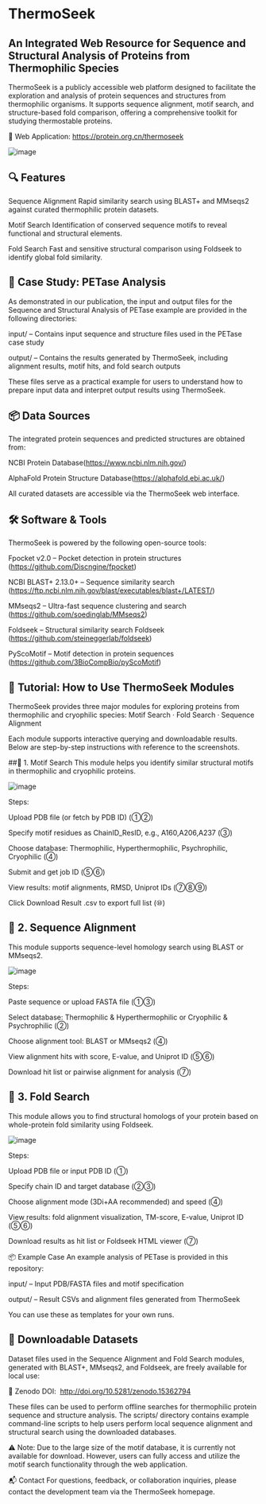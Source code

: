 # ThermoSeek

## An Integrated Web Resource for Sequence and Structural Analysis of Proteins from Thermophilic Species

ThermoSeek is a publicly accessible web platform designed to facilitate the exploration and analysis of protein sequences and structures from thermophilic organisms. It supports sequence alignment, motif search, and structure-based fold comparison, offering a comprehensive toolkit for studying thermostable proteins.

🔗 Web Application: https://protein.org.cn/thermoseek

![image](ThemoSeek_homepage.jpeg)

## 🔍 Features
Sequence Alignment
Rapid similarity search using BLAST+ and MMseqs2 against curated thermophilic protein datasets.

Motif Search
Identification of conserved sequence motifs to reveal functional and structural elements.

Fold Search
Fast and sensitive structural comparison using Foldseek to identify global fold similarity.

## 🧪 Case Study: PETase Analysis
As demonstrated in our publication, the input and output files for the Sequence and Structural Analysis of PETase example are provided in the following directories:

input/ – Contains input sequence and structure files used in the PETase case study

output/ – Contains the results generated by ThermoSeek, including alignment results, motif hits, and fold search outputs

These files serve as a practical example for users to understand how to prepare input data and interpret output results using ThermoSeek.

## 📦 Data Sources
The integrated protein sequences and predicted structures are obtained from:

NCBI Protein Database(https://www.ncbi.nlm.nih.gov/)

AlphaFold Protein Structure Database(https://alphafold.ebi.ac.uk/)

All curated datasets are accessible via the ThermoSeek web interface.

## 🛠️ Software & Tools
ThermoSeek is powered by the following open-source tools:

Fpocket v2.0 – Pocket detection in protein structures (https://github.com/Discngine/fpocket)

NCBI BLAST+ 2.13.0+ – Sequence similarity search (https://ftp.ncbi.nlm.nih.gov/blast/executables/blast+/LATEST/)

MMseqs2 – Ultra-fast sequence clustering and search (https://github.com/soedinglab/MMseqs2)

Foldseek – Structural similarity search Foldseek (https://github.com/steineggerlab/foldseek)

PyScoMotif – Motif detection in protein sequences (https://github.com/3BioCompBio/pyScoMotif)

## 🧪 Tutorial: How to Use ThermoSeek Modules
ThermoSeek provides three major modules for exploring proteins from thermophilic and cryophilic species:
Motif Search · Fold Search · Sequence Alignment

Each module supports interactive querying and downloadable results. Below are step-by-step instructions with reference to the screenshots.

##🔹 1. Motif Search
This module helps you identify similar structural motifs in thermophilic and cryophilic proteins.

![image](motif_help.png)

Steps:

Upload PDB file (or fetch by PDB ID) (①②)

Specify motif residues as ChainID_ResID, e.g., A160,A206,A237 (③)

Choose database: Thermophilic, Hyperthermophilic, Psychrophilic, Cryophilic (④)

Submit and get job ID (⑤⑥)

View results: motif alignments, RMSD, Uniprot IDs (⑦⑧⑨)

Click Download Result .csv to export full list (⑩)

## 🔹 2. Sequence Alignment
This module supports sequence-level homology search using BLAST or MMseqs2.

![image](seq_help.png)

Steps:

Paste sequence or upload FASTA file (①③)

Select database: Thermophilic & Hyperthermophilic or Cryophilic & Psychrophilic (②)

Choose alignment tool: BLAST or MMseqs2 (④)

View alignment hits with score, E-value, and Uniprot ID (⑤⑥)

Download hit list or pairwise alignment for analysis (⑦)

## 🔹 3. Fold Search
This module allows you to find structural homologs of your protein based on whole-protein fold similarity using Foldseek.

![image](fold_help.png)

Steps:

Upload PDB file or input PDB ID (①)

Specify chain ID and target database (②③)

Choose alignment mode (3Di+AA recommended) and speed (④)

View results: fold alignment visualization, TM-score, E-value, Uniprot ID (⑤⑥)

Download results as hit list or Foldseek HTML viewer (⑦)



📦 Example Case
An example analysis of PETase is provided in this repository:

input/ – Input PDB/FASTA files and motif specification

output/ – Result CSVs and alignment files generated from ThermoSeek

You can use these as templates for your own runs.

## 📁 Downloadable Datasets
Dataset files used in the Sequence Alignment and Fold Search modules, generated with BLAST+, MMseqs2, and Foldseek, are freely available for local use:

🔗 Zenodo DOI:  http://doi.org/10.5281/zenodo.15362794

These files can be used to perform offline searches for thermophilic protein sequence and structure analysis. The scripts/ directory contains example command-line scripts to help users perform local sequence alignment and structural search using the downloaded databases.

⚠️ Note: Due to the large size of the motif database, it is currently not available for download. However, users can fully access and utilize the motif search functionality through the web application.

📬 Contact
For questions, feedback, or collaboration inquiries, please contact the development team via the ThermoSeek homepage.
